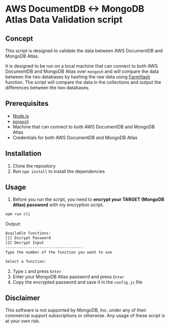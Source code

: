 # AWS DocumentDB <-> MongoDB Atlas Data Validation script

## Concept
This script is designed to validate the data between AWS DocumentDB and MongoDB Atlas.

It is designed to be run on a local machine that can connect to both AWS DocumentDB and MongoDB Atlas over `mongosh` and will compare the data between the two databases by hashing the raw data using [FarmHash](https://github.com/google/farmhash) function. The script will compare the data in the collections and output the differences between the two databases.

## Prerequisites
- [Node.js](https://nodejs.org/en/download/)
- [`mongosh`](https://docs.mongodb.com/mongodb-shell/install/)
- Machine that can connect to both AWS DocumentDB and MongoDB Atlas
- Credentials for both AWS DocumentDB and MongoDB Atlas

## Installation
1. Clone the repository
2. Run `npm install` to install the dependencies

## Usage
1. Before you run the script, you need to **encrypt your TARGET (MongoDB Atlas) password** with my encryption script.

```bash
npm run cli
```

Output:
```bash
Available functions:
[1] Encrypt Password
[2] Decrypt Input
----------------------------------
Type the number of the function you want to use

Select a function:
```

2. Type `1` and press `Enter`
3. Enter your MongoDB Atlas password and press `Enter`
4. Copy the encrypted password and save it in the `config.js` file



## Disclaimer
This software is not supported by MongoDB, Inc. under any of their commercial support subscriptions or otherwise. Any usage of these script is at your own risk.
